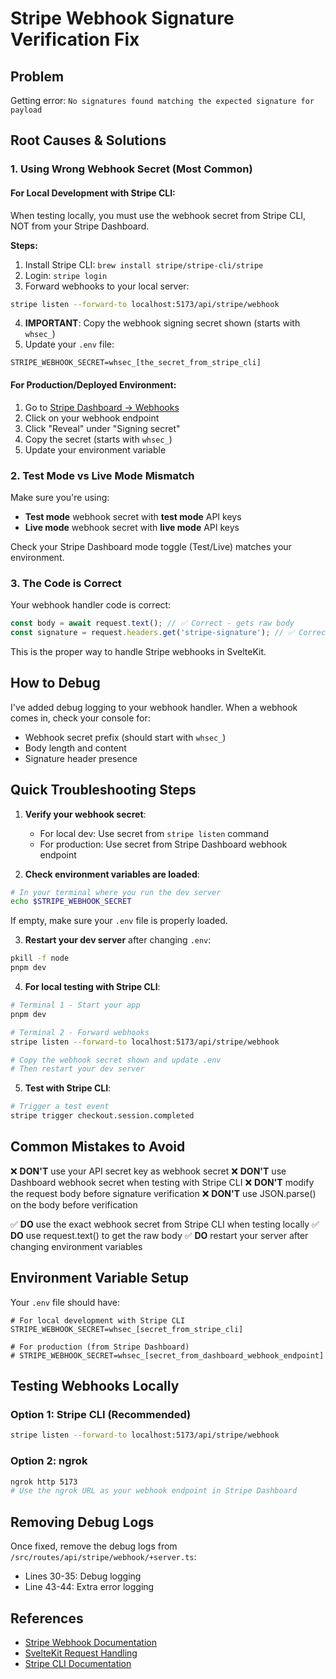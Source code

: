 # Stripe Webhook Signature Verification Fix

## Problem

Getting error: `No signatures found matching the expected signature for payload`

## Root Causes & Solutions

### 1. **Using Wrong Webhook Secret (Most Common)**

#### For Local Development with Stripe CLI:

When testing locally, you must use the webhook secret from Stripe CLI, NOT from your Stripe Dashboard.

**Steps:**

1. Install Stripe CLI: `brew install stripe/stripe-cli/stripe`
2. Login: `stripe login`
3. Forward webhooks to your local server:

```bash
stripe listen --forward-to localhost:5173/api/stripe/webhook
```

4. **IMPORTANT**: Copy the webhook signing secret shown (starts with `whsec_`)
5. Update your `.env` file:

```env
STRIPE_WEBHOOK_SECRET=whsec_[the_secret_from_stripe_cli]
```

#### For Production/Deployed Environment:

1. Go to [Stripe Dashboard → Webhooks](https://dashboard.stripe.com/test/webhooks)
2. Click on your webhook endpoint
3. Click "Reveal" under "Signing secret"
4. Copy the secret (starts with `whsec_`)
5. Update your environment variable

### 2. **Test Mode vs Live Mode Mismatch**

Make sure you're using:

- **Test mode** webhook secret with **test mode** API keys
- **Live mode** webhook secret with **live mode** API keys

Check your Stripe Dashboard mode toggle (Test/Live) matches your environment.

### 3. **The Code is Correct**

Your webhook handler code is correct:

```typescript
const body = await request.text(); // ✅ Correct - gets raw body
const signature = request.headers.get('stripe-signature'); // ✅ Correct
```

This is the proper way to handle Stripe webhooks in SvelteKit.

## How to Debug

I've added debug logging to your webhook handler. When a webhook comes in, check your console for:

- Webhook secret prefix (should start with `whsec_`)
- Body length and content
- Signature header presence

## Quick Troubleshooting Steps

1. **Verify your webhook secret**:
    - For local dev: Use secret from `stripe listen` command
    - For production: Use secret from Stripe Dashboard webhook endpoint

2. **Check environment variables are loaded**:

```bash
# In your terminal where you run the dev server
echo $STRIPE_WEBHOOK_SECRET
```

If empty, make sure your `.env` file is properly loaded.

3. **Restart your dev server** after changing `.env`:

```bash
pkill -f node
pnpm dev
```

4. **For local testing with Stripe CLI**:

```bash
# Terminal 1 - Start your app
pnpm dev

# Terminal 2 - Forward webhooks
stripe listen --forward-to localhost:5173/api/stripe/webhook

# Copy the webhook secret shown and update .env
# Then restart your dev server
```

5. **Test with Stripe CLI**:

```bash
# Trigger a test event
stripe trigger checkout.session.completed
```

## Common Mistakes to Avoid

❌ **DON'T** use your API secret key as webhook secret
❌ **DON'T** use Dashboard webhook secret when testing with Stripe CLI
❌ **DON'T** modify the request body before signature verification
❌ **DON'T** use JSON.parse() on the body before verification

✅ **DO** use the exact webhook secret from Stripe CLI when testing locally
✅ **DO** use request.text() to get the raw body
✅ **DO** restart your server after changing environment variables

## Environment Variable Setup

Your `.env` file should have:

```env
# For local development with Stripe CLI
STRIPE_WEBHOOK_SECRET=whsec_[secret_from_stripe_cli]

# For production (from Stripe Dashboard)
# STRIPE_WEBHOOK_SECRET=whsec_[secret_from_dashboard_webhook_endpoint]
```

## Testing Webhooks Locally

### Option 1: Stripe CLI (Recommended)

```bash
stripe listen --forward-to localhost:5173/api/stripe/webhook
```

### Option 2: ngrok

```bash
ngrok http 5173
# Use the ngrok URL as your webhook endpoint in Stripe Dashboard
```

## Removing Debug Logs

Once fixed, remove the debug logs from `/src/routes/api/stripe/webhook/+server.ts`:

- Lines 30-35: Debug logging
- Line 43-44: Extra error logging

## References

- [Stripe Webhook Documentation](https://stripe.com/docs/webhooks/signatures)
- [SvelteKit Request Handling](https://kit.svelte.dev/docs/web-standards#fetch-apis-request)
- [Stripe CLI Documentation](https://stripe.com/docs/stripe-cli)

